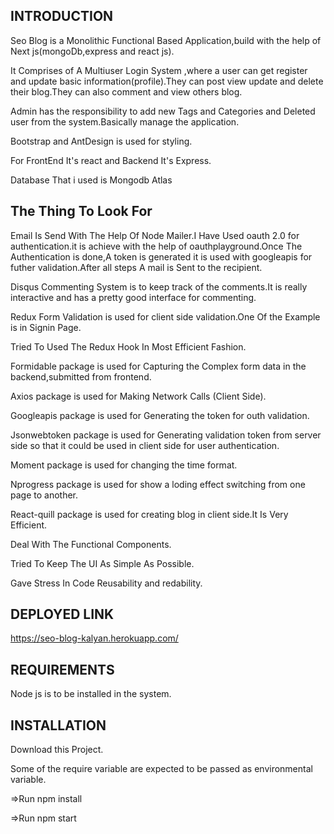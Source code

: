 INTRODUCTION
------------
Seo Blog is a Monolithic Functional Based Application,build with the help of Next js(mongoDb,express and react js).

It Comprises of A Multiuser Login System ,where a user can get register and update basic information(profile).They can post view update and delete their blog.They can also comment and view others blog.

Admin has the responsibility to add new Tags and Categories and Deleted user from the system.Basically manage the application.  

Bootstrap and AntDesign is used for styling.

For FrontEnd It's react and Backend It's Express.

Database That i used is Mongodb Atlas


The Thing To Look For
------------
Email Is Send With The Help Of Node Mailer.I Have Used oauth 2.0 for authentication.it is achieve with the help of oauthplayground.Once The Authentication is done,A token is generated it is used with googleapis for futher validation.After all steps A mail is Sent to the recipient.

Disqus Commenting System is to keep track of the comments.It is really interactive and has a pretty good interface for commenting.

Redux Form Validation is used for client side validation.One Of the Example is in Signin Page.

Tried To Used The Redux Hook In Most Efficient Fashion.

Formidable package is used for Capturing the Complex form data in the backend,submitted from frontend.

Axios package is used for Making Network Calls (Client Side).

Googleapis package is used for Generating the token for outh validation.
  
Jsonwebtoken package is used for Generating validation token from server side so that it could be used in client side for user authentication.

Moment package is used for changing the time format.

Nprogress package is used for show a loding effect switching from one page to another.
  
React-quill package is used for creating blog in client side.It Is Very Efficient.
 
Deal With The Functional Components.

Tried To Keep The UI As Simple As Possible.

Gave Stress In Code Reusability and redability.


DEPLOYED LINK
------------
https://seo-blog-kalyan.herokuapp.com/

REQUIREMENTS
------------
Node js is to be installed in the system.

INSTALLATION
------------
Download this Project.

Some of the require variable are expected to be passed as environmental variable.

=>Run npm install

=>Run npm start



